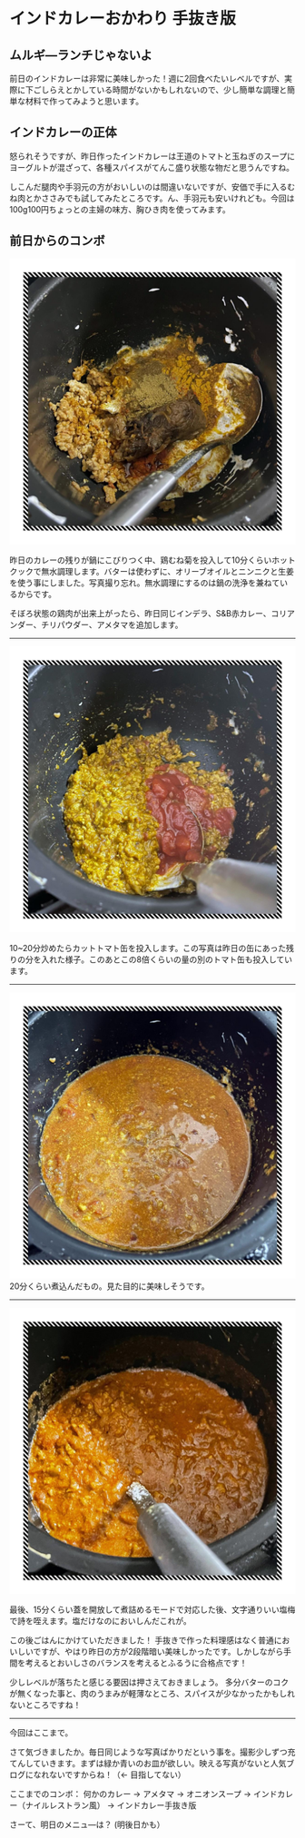 # インドカレーおかわり 手抜き版

## ムルギ―ランチじゃないよ

前日のインドカレーは非常に美味しかった！週に2回食べたいレベルですが、実際に下ごしらえとかしている時間がないかもしれないので、少し簡単な調理と簡単な材料で作ってみようと思います。

## インドカレーの正体

怒られそうですが、昨日作ったインドカレーは王道のトマトと玉ねぎのスープにヨーグルトが混ざって、各種スパイスがてんこ盛り状態な物だと思うんですね。

しこんだ腿肉や手羽元の方がおいしいのは間違いないですが、安価で手に入るむね肉とかささみでも試してみたところです。ん、手羽元も安いけれども。今回は100g100円ちょっとの主婦の味方、胸ひき肉を使ってみます。

## 前日からのコンボ


![とりひきにく](/images/202502/IMG_7910_1.jpg)

昨日のカレーの残りが鍋にこびりつく中、鶏むね菊を投入して10分くらいホットクックで無水調理します。バターは使わずに、オリーブオイルとニンニクと生姜を使う事にしました。写真撮り忘れ。無水調理にするのは鍋の洗浄を兼ねているからです。

そぼろ状態の鶏肉が出来上がったら、昨日同じインデラ、S&B赤カレー、コリアンダー、チリパウダー、アメタマを追加します。

---

![とまとま](/images/202502/IMG_7911_1.jpg)

10~20分炒めたらカットトマト缶を投入します。この写真は昨日の缶にあった残りの分を入れた様子。このあとこの8倍くらいの量の別のトマト缶も投入しています。

---

![煮込め](/images/202502/IMG_7912_1.jpg)
20分くらい煮込んだもの。見た目的に美味しそうです。

---

![煮込んだ](/images/202502/IMG_7913_1.jpg)

最後、15分くらい蓋を開放して煮詰めるモードで対応した後、文字通りいい塩梅で詩を咥えます。塩だけなのにおいしんだこれが。

この後ごはんにかけていただきました！
手抜きで作った料理感はなく普通においしいですが、やはり昨日の方が2段階暗い美味しかったです。しかしながら手間を考えるとおいしさのバランスを考えるとふるうに合格点です！

少しレベルが落ちたと感じる要因は押さえておきましょう。
多分バターのコクが無くなった事と、肉のうまみが軽薄なところ、スパイスが少なかったかもしれないところですね！


---

今回はここまで。

さて気づきましたか。毎日同じような写真ばかりだという事を。撮影少しずつ充てんしていきます。まずは緑か青いのお皿が欲しい。映える写真がないと人気ブログになれないですからね！（← 目指してない）


ここまでのコンボ：
何かのカレー → アメタマ → オニオンスープ → インドカレー（ナイルレストラン風） → インドカレー手抜き版

さーて、明日のメニュ―は？ (明後日かも）
